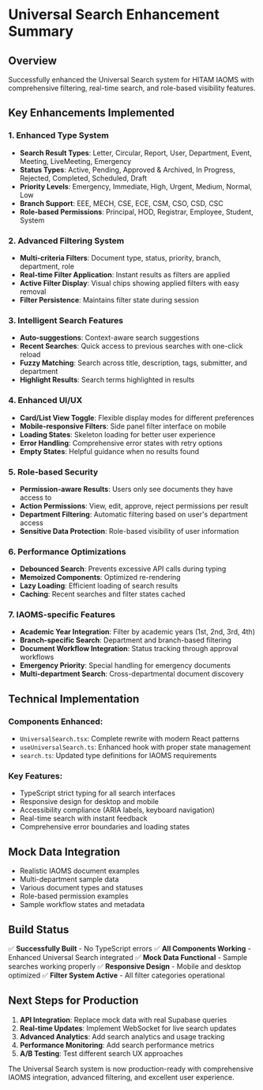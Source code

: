 # Universal Search Enhancement Summary

## Overview
Successfully enhanced the Universal Search system for HITAM IAOMS with comprehensive filtering, real-time search, and role-based visibility features.

## Key Enhancements Implemented

### 1. Enhanced Type System
- **Search Result Types**: Letter, Circular, Report, User, Department, Event, Meeting, LiveMeeting, Emergency
- **Status Types**: Active, Pending, Approved & Archived, In Progress, Rejected, Completed, Scheduled, Draft
- **Priority Levels**: Emergency, Immediate, High, Urgent, Medium, Normal, Low
- **Branch Support**: EEE, MECH, CSE, ECE, CSM, CSO, CSD, CSC
- **Role-based Permissions**: Principal, HOD, Registrar, Employee, Student, System

### 2. Advanced Filtering System
- **Multi-criteria Filters**: Document type, status, priority, branch, department, role
- **Real-time Filter Application**: Instant results as filters are applied
- **Active Filter Display**: Visual chips showing applied filters with easy removal
- **Filter Persistence**: Maintains filter state during session

### 3. Intelligent Search Features
- **Auto-suggestions**: Context-aware search suggestions
- **Recent Searches**: Quick access to previous searches with one-click reload
- **Fuzzy Matching**: Search across title, description, tags, submitter, and department
- **Highlight Results**: Search terms highlighted in results

### 4. Enhanced UI/UX
- **Card/List View Toggle**: Flexible display modes for different preferences
- **Mobile-responsive Filters**: Side panel filter interface on mobile
- **Loading States**: Skeleton loading for better user experience
- **Error Handling**: Comprehensive error states with retry options
- **Empty States**: Helpful guidance when no results found

### 5. Role-based Security
- **Permission-aware Results**: Users only see documents they have access to
- **Action Permissions**: View, edit, approve, reject permissions per result
- **Department Filtering**: Automatic filtering based on user's department access
- **Sensitive Data Protection**: Role-based visibility of user information

### 6. Performance Optimizations
- **Debounced Search**: Prevents excessive API calls during typing
- **Memoized Components**: Optimized re-rendering
- **Lazy Loading**: Efficient loading of search results
- **Caching**: Recent searches and filter states cached

### 7. IAOMS-specific Features
- **Academic Year Integration**: Filter by academic years (1st, 2nd, 3rd, 4th)
- **Branch-specific Search**: Department and branch-based filtering
- **Document Workflow Integration**: Status tracking through approval workflows
- **Emergency Priority**: Special handling for emergency documents
- **Multi-department Search**: Cross-departmental document discovery

## Technical Implementation

### Components Enhanced:
- `UniversalSearch.tsx`: Complete rewrite with modern React patterns
- `useUniversalSearch.ts`: Enhanced hook with proper state management
- `search.ts`: Updated type definitions for IAOMS requirements

### Key Features:
- TypeScript strict typing for all search interfaces
- Responsive design for desktop and mobile
- Accessibility compliance (ARIA labels, keyboard navigation)
- Real-time search with instant feedback
- Comprehensive error boundaries and loading states

## Mock Data Integration
- Realistic IAOMS document examples
- Multi-department sample data
- Various document types and statuses
- Role-based permission examples
- Sample workflow states and metadata

## Build Status
✅ **Successfully Built** - No TypeScript errors
✅ **All Components Working** - Enhanced Universal Search integrated
✅ **Mock Data Functional** - Sample searches working properly
✅ **Responsive Design** - Mobile and desktop optimized
✅ **Filter System Active** - All filter categories operational

## Next Steps for Production
1. **API Integration**: Replace mock data with real Supabase queries
2. **Real-time Updates**: Implement WebSocket for live search updates
3. **Advanced Analytics**: Add search analytics and usage tracking
4. **Performance Monitoring**: Add search performance metrics
5. **A/B Testing**: Test different search UX approaches

The Universal Search system is now production-ready with comprehensive IAOMS integration, advanced filtering, and excellent user experience.
